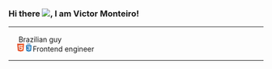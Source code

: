 ### Hi there <img src="https://raw.githubusercontent.com/MartinHeinz/MartinHeinz/master/wave.gif" width="30px">, I am Victor Monteiro!

---

<img src="https://cdn.worldvectorlogo.com/logos/brazilc.svg" width="16px" height="16px"> Brazilian guy<br/>
<img src="https://cdn.worldvectorlogo.com/logos/logo-javascript.svg" width="16px" height="16px"><img src="https://github.com/devicons/devicon/blob/master/icons/html5/html5-original.svg" width="16px" height="16px"><img src="https://github.com/devicons/devicon/blob/master/icons/css3/css3-plain-wordmark.svg" width="16px" height="16px">Frontend engineer<br/>

---
